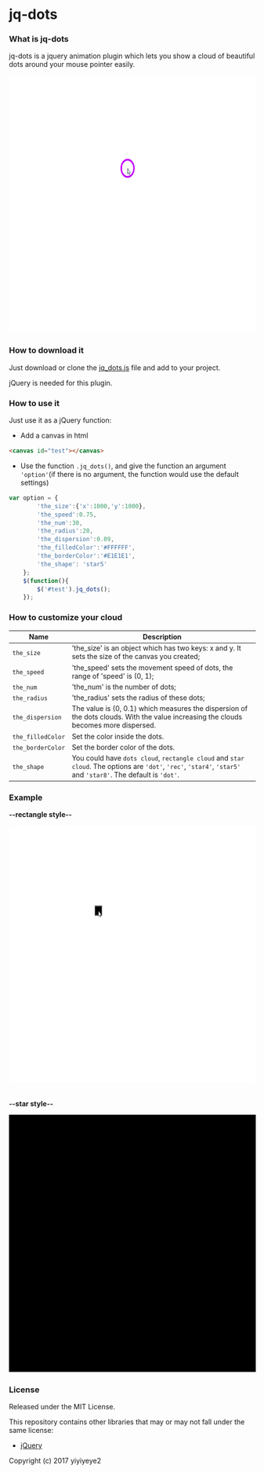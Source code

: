 # jq-dots

### What is jq-dots
jq-dots is a jquery animation plugin which lets you show a cloud of beautiful dots around your mouse pointer easily.

<div align=center>
<img src='default.gif' width='680' height='524' align=center/>
</div>

### How to download it
Just download or clone the [jq_dots.js](https://github.com/yiyiyeye2/jq-dots/blob/master/jq_dots.js) file and add to your project.
  
  
jQuery is needed for this plugin.

### How to use it
Just use it as a jQuery function:
* Add a canvas in html
```html
<canvas id="test"></canvas> 
```
* Use the function `.jq_dots()`, and give the function an argument `'option'`(if there is no argument, the function would use the default settings)
```javascript
var option = {
		'the_size':{'x':1000,'y':1000},
		'the_speed':0.75,
		'the_num':30,
		'the_radius':20,
		'the_dispersion':0.09,
		'the_filledColor':'#FFFFFF',
		'the_borderColor':'#E1E1E1',
		'the_shape': 'star5'
	};
	$(function(){
		$('#test').jq_dots();
	});
```
### How to customize your cloud

Name|Description
---|---
`the_size`| 'the_size' is an object which has two keys: x and y. It sets the size of the canvas you created;
`the_speed`| 'the_speed' sets the movement speed of dots, the range of 'speed' is (0, 1);
`the_num`| 'the_num' is the number of dots;
`the_radius`| 'the_radius' sets the radius of these dots;
`the_dispersion`| The value is (0, 0.1) which measures the dispersion of the dots clouds. With the value increasing the clouds becomes more dispersed.
`the_filledColor`| Set the color inside the dots.
`the_borderColor`| Set the border color of the dots.
`the_shape`| You could have `dots cloud`, `rectangle cloud` and `star cloud`. The options are `'dot'`, `'rec'`, `'star4'`, `'star5'` and `'star8'`. The default is `'dot'`.

### Example
**--rectangle style--**
<div align=center>
<img src='rec.gif' width='680' height='524' align=center/>
</div>
<br>

**--star style--**
<div align=center>
<img src='star.gif' width='680' height='524' align=center/>
</div>

### License
Released under the MIT License.  

This repository contains other libraries that may or may not fall under the same license:
* [jQuery](https://github.com/jquery/jquery)

Copyright (c) 2017 yiyiyeye2
  
  





